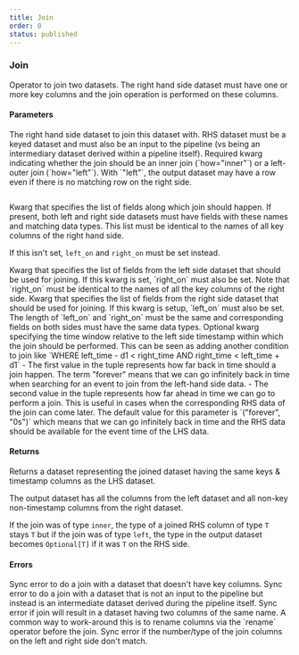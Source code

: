 ```yaml
---
title: Join
order: 0
status: published
---
```


### Join
Operator to join two datasets. The right hand side dataset must have 
one or more key columns and the join operation is performed on these columns.

#### Parameters

<Expandable title="dataset" type="Dataset">
The right hand side dataset to join this dataset with. RHS dataset
must be a keyed dataset and must also be an input to the pipeline (vs being an 
intermediary dataset derived within a pipeline itself).
</Expandable>

<Expandable title="how" type='"inner" | "left"'>
Required kwarg indicating whether the join should be an inner join (`how="inner"`)
or a left-outer join (`how="left"`). With `"left"`, the output dataset may have
a row even if there is no matching row on the right side. 
</Expandable>

<pre snippet="api-reference/operators/join#basic" status="success"
   message="Inner join on 'merchant'">
</pre>


<Expandable title="on" type="Optional[List[str]]" defaultVal="None">
Kwarg that specifies the list of fields along which join should happen. If present,
both left and right side datasets must have fields with these names and matching
data types. This list must be identical to the names of all key columns of the 
right hand side. 

If this isn't set, `left_on` and `right_on` must be set instead.
</Expandable>

<Expandable title="left_on" type="Optional[List[str]]" defaultVal="None">
Kwarg that specifies the list of fields from the left side dataset that should be
used for joining. If this kwarg is set, `right_on` must also be set. Note that
`right_on` must be identical to the names of all the key columns of the right side.
</Expandable>

<Expandable title="right_on" type="Optional[List[str]]" defaultVal="None">
Kwarg that specifies the list of fields from the right side dataset that should be
used for joining. If this kwarg is setup, `left_on` must also be set. The length
of `left_on` and `right_on` must be the same and corresponding fields on both 
sides must have the same data types.
</Expandable>

<Expandable title="within" type="Tuple[Duration, Duration]" defaultVal='("forever", "0s")'>
Optional kwarg specifying the time window relative to the left side timestamp 
within which the join should be performed. This can be seen as adding another
condition to join like `WHERE left_time - d1 < right_time AND right_time < left_time + d1`
- The first value in the tuple represents how far back in time should a join
   happen. The term "forever" means that we can go infinitely back in time 
   when searching for an event to join from the left-hand side data.
- The second value in the tuple represents how far ahead in time we can go to 
   perform a join. This is useful in cases when the corresponding RHS data of 
   the join can come later. The default value for this parameter is `("forever", 
   "0s")` which means that we can go infinitely back in time and the RHS data 
   should be available for the event time of the LHS data.
</Expandable>

#### Returns
<Expandable type="Dataset">
Returns a dataset representing the joined dataset having the same keys & timestamp
columns as the LHS dataset. 

The output dataset has all the columns from the left dataset and all non-key 
non-timestamp columns from the right dataset.

If the join was of type `inner`, the type of a joined
RHS column of type `T` stays `T` but if the join was of type `left`, the type in
the output dataset becomes `Optional[T]` if it was `T` on the RHS side.
</Expandable>

#### Errors
<Expandable title="Join with non-key dataset on the right side">
Sync error to do a join with a dataset that doesn't have key columns.
</Expandable>

<Expandable title="Join with intermediate dataset">
Sync error to do a join with a dataset that is not an input to the pipeline but
instead is an intermediate dataset derived during the pipeline itself.
</Expandable>

<Expandable title="Post-join column name conflict">
Sync error if join will result in a dataset having two columns of the same name. 
A common way to work-around this is to rename columns via the `rename` operator
before the join.
</Expandable>

<Expandable title="Mismatch in columns to be joined">
Sync error if the number/type of the join columns on the left and right side
don't match.
</Expandable>
